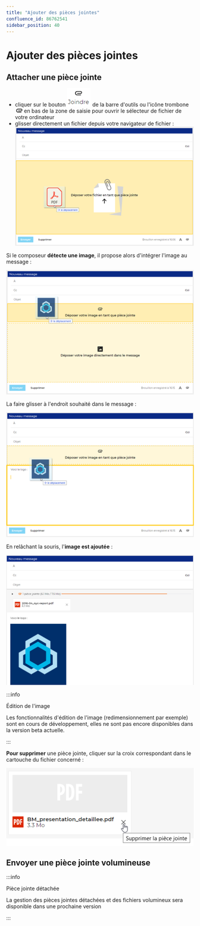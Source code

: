 ```yaml
---
title: "Ajouter des pièces jointes"
confluence_id: 86762541
sidebar_position: 40
---
```

# Ajouter des pièces jointes


## Attacher une pièce jointe

- cliquer sur le bouton ![](../../attachments/86762541/86764462.png) de la barre d'outils ou l'icône trombone ![](../../attachments/86762541/86764456.png) en bas de la zone de saisie pour ouvrir le sélecteur de fichier de votre ordinateur
- glisser directement un fichier depuis votre navigateur de fichier :![](../../attachments/86762541/86764461.png)


Si le composeur **détecte une image**, il propose alors d'intégrer l'image au message :

![](../../attachments/86762541/86764460.png)


La faire glisser à l'endroit souhaité dans le message :

![](../../attachments/86762541/86764459.png)


En relâchant la souris, l'**image est ajoutée** :

![](../../attachments/86762541/86764458.png)


:::info

Édition de l'image

Les fonctionnalités d'édition de l'image (redimensionnement par exemple) sont en cours de développement, elles ne sont pas encore disponibles dans la version beta actuelle.

:::


**Pour supprimer** une pièce jointe, cliquer sur la croix correspondant dans le cartouche du fichier concerné :

![](../../attachments/86762541/86764457.png)


## Envoyer une pièce jointe volumineuse


:::info

Pièce jointe détachée

La gestion des pièces jointes détachées et des fichiers volumineux sera disponible dans une prochaine version

:::

